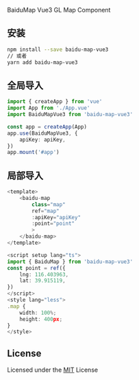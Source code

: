 BaiduMap Vue3 GL Map Component

## 安装

```sh
npm install --save baidu-map-vue3
// 或者
yarn add baidu-map-vue3
```

## 全局导入

```typescript
import { createApp } from 'vue'
import App from './App.vue'
import BaiduMapVue3 from 'baidu-map-vue3'

const app = createApp(App)
app.use(BaiduMapVue3, {
    apiKey: apiKey,
})
app.mount('#app')
```

## 局部导入

```typescript
<template>
    <baidu-map
        class="map"
        ref="map"
        :apiKey="apiKey"
        :point="point"
        >
    </baidu-map>
</template>

<script setup lang="ts">
import { BaiduMap } from 'baidu-map-vue3'
const point = ref({
    lng: 116.403963,
    lat: 39.915119,
})
</script>
<style lang="less">
.map {
    width: 100%;
    height: 400px;
}
</style>
```

## License

Licensed under the [MIT](./LICENSE) License
